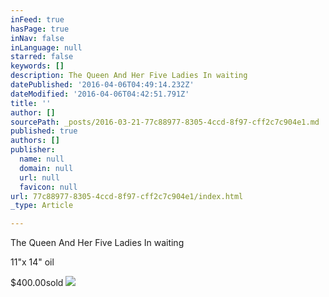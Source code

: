 ```yaml
---
inFeed: true
hasPage: true
inNav: false
inLanguage: null
starred: false
keywords: []
description: The Queen And Her Five Ladies In waiting
datePublished: '2016-04-06T04:49:14.232Z'
dateModified: '2016-04-06T04:42:51.791Z'
title: ''
author: []
sourcePath: _posts/2016-03-21-77c88977-8305-4ccd-8f97-cff2c7c904e1.md
published: true
authors: []
publisher:
  name: null
  domain: null
  url: null
  favicon: null
url: 77c88977-8305-4ccd-8f97-cff2c7c904e1/index.html
_type: Article

---
```

The Queen And Her Five Ladies In waiting

11"x 14" oil

$400.00sold
![](https://the-grid-user-content.s3-us-west-2.amazonaws.com/5be6c079-7129-4eda-ba05-2759d3e86e60.jpg)